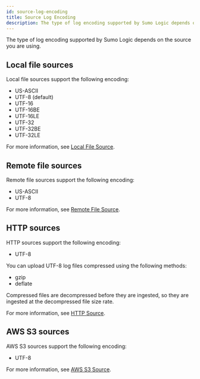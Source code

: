 ```yaml
---
id: source-log-encoding
title: Source Log Encoding
description: The type of log encoding supported by Sumo Logic depends on the Source you are using.
---
```



The type of log encoding supported by Sumo Logic depends on the source you are using.

## Local file sources

Local file sources support the following encoding:

* US-ASCII
* UTF-8 (default)
* UTF-16
* UTF-16BE
* UTF-16LE
* UTF-32
* UTF-32BE
* UTF-32LE

For more information, see [Local File Source](/docs/send-data/installed-collectors/sources/local-file-source).

## Remote file sources

Remote file sources support the following encoding:

* US-ASCII
* UTF-8

For more information, see [Remote File Source](/docs/send-data/installed-collectors/sources/remote-file-source).

## HTTP sources

HTTP sources support the following encoding:

* UTF-8

You can upload UTF-8 log files compressed using the following methods:

* gzip
* deflate

Compressed files are decompressed before they are ingested, so they are ingested at the decompressed file size rate.

For more information, see [HTTP Source](/docs/send-data/hosted-collectors/http-source/logs-metrics).

## AWS S3 sources

AWS S3 sources support the following encoding:

* UTF-8

For more information, see [AWS S3 Source](/docs/send-data/hosted-collectors/amazon-aws/aws-s3-source).
